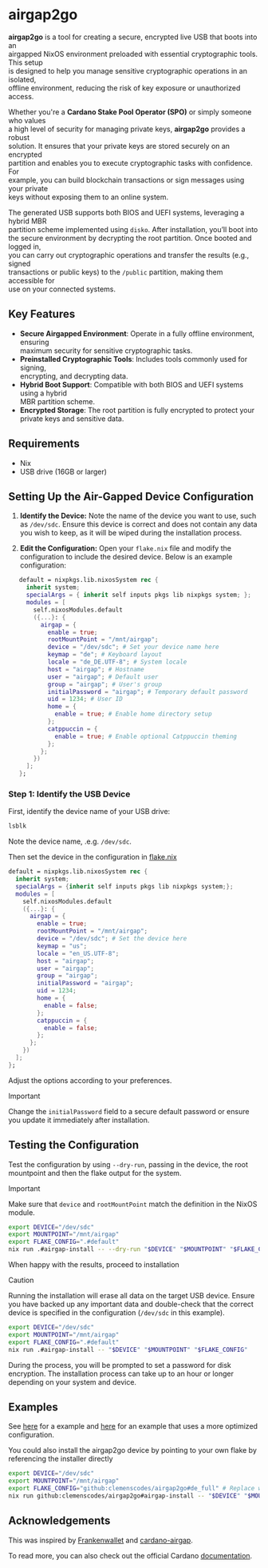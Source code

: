 # airgap2go

**airgap2go** is a tool for creating a secure, encrypted live USB that boots into an  
airgapped NixOS environment preloaded with essential cryptographic tools. This setup  
is designed to help you manage sensitive cryptographic operations in an isolated,  
offline environment, reducing the risk of key exposure or unauthorized access.

Whether you're a **Cardano Stake Pool Operator (SPO)** or simply someone who values  
a high level of security for managing private keys, **airgap2go** provides a robust  
solution. It ensures that your private keys are stored securely on an encrypted  
partition and enables you to execute cryptographic tasks with confidence. For  
example, you can build blockchain transactions or sign messages using your private  
keys without exposing them to an online system.

The generated USB supports both BIOS and UEFI systems, leveraging a hybrid MBR  
partition scheme implemented using `disko`. After installation, you’ll boot into  
the secure environment by decrypting the root partition. Once booted and logged in,  
you can carry out cryptographic operations and transfer the results (e.g., signed  
transactions or public keys) to the `/public` partition, making them accessible for  
use on your connected systems.

## Key Features

- **Secure Airgapped Environment**: Operate in a fully offline environment, ensuring  
  maximum security for sensitive cryptographic tasks.
- **Preinstalled Cryptographic Tools**: Includes tools commonly used for signing,  
  encrypting, and decrypting data.
- **Hybrid Boot Support**: Compatible with both BIOS and UEFI systems using a hybrid  
  MBR partition scheme.
- **Encrypted Storage**: The root partition is fully encrypted to protect your  
  private keys and sensitive data.

## Requirements

- Nix
- USB drive (16GB or larger)

## Setting Up the Air-Gapped Device Configuration

1. **Identify the Device:**
   Note the name of the device you want to use, such as `/dev/sdc`. Ensure this device is correct and does not contain any data you wish to keep, as it will be wiped during the installation process.

2. **Edit the Configuration:**
   Open your `flake.nix` file and modify the configuration to include the desired device. Below is an example configuration:

```nix
   default = nixpkgs.lib.nixosSystem rec {
     inherit system;
     specialArgs = { inherit self inputs pkgs lib nixpkgs system; };
     modules = [
       self.nixosModules.default
       ({...}: {
         airgap = {
           enable = true;
           rootMountPoint = "/mnt/airgap";
           device = "/dev/sdc"; # Set your device name here
           keymap = "de"; # Keyboard layout
           locale = "de_DE.UTF-8"; # System locale
           host = "airgap"; # Hostname
           user = "airgap"; # Default user
           group = "airgap"; # User's group
           initialPassword = "airgap"; # Temporary default password
           uid = 1234; # User ID
           home = {
             enable = true; # Enable home directory setup
           };
           catppuccin = {
             enable = true; # Enable optional Catppuccin theming
           };
         };
       })
     ];
   };
```

### Step 1: Identify the USB Device

First, identify the device name of your USB drive:

```sh
lsblk
```

Note the device name, .e.g. `/dev/sdc`.

Then set the device in the configuration in [flake.nix](./flake.nix)

```nix
default = nixpkgs.lib.nixosSystem rec {
  inherit system;
  specialArgs = {inherit self inputs pkgs lib nixpkgs system;};
  modules = [
    self.nixosModules.default
    ({...}: {
      airgap = {
        enable = true;
        rootMountPoint = "/mnt/airgap";
        device = "/dev/sdc"; # Set the device here
        keymap = "us";
        locale = "en_US.UTF-8";
        host = "airgap";
        user = "airgap";
        group = "airgap";
        initialPassword = "airgap";
        uid = 1234;
        home = {
          enable = false;
        };
        catppuccin = {
          enable = false;
        };
      };
    })
  ];
};
```

Adjust the options according to your preferences.

> [!IMPORTANT]
> Change the `initialPassword` field to a secure default password or ensure you update it immediately after installation.

## Testing the Configuration

Test the configuration by using `--dry-run`, passing in the device, the root mountpoint and then the flake output for the system.

> [!IMPORTANT]
> Make sure that `device` and `rootMountPoint` match the definition in the NixOS module.

```sh
export DEVICE="/dev/sdc"
export MOUNTPOINT="/mnt/airgap"
export FLAKE_CONFIG=".#default"
nix run .#airgap-install -- --dry-run "$DEVICE" "$MOUNTPOINT" "$FLAKE_CONFIG"
```

When happy with the results, proceed to installation

> [!CAUTION]
> Running the installation will erase all data on the target USB device.
> Ensure you have backed up any important data
> and double-check that the correct device is specified in the configuration (`/dev/sdc` in this example).

```sh
export DEVICE="/dev/sdc"
export MOUNTPOINT="/mnt/airgap"
export FLAKE_CONFIG=".#default"
nix run .#airgap-install -- "$DEVICE" "$MOUNTPOINT" "$FLAKE_CONFIG"
```

During the process, you will be prompted to set a password for disk encryption.
The installation process can take up to an hour or longer depending on your system and device.

## Examples

See [here](./examples/minimal.nix) for a example and [here](./examples/de_full.nix) for an example that uses a more optimized configuration.

You could also install the airgap2go device by pointing to your own flake by referencing the installer directly

```sh
export DEVICE="/dev/sdc"
export MOUNTPOINT="/mnt/airgap"
export FLAKE_CONFIG="github:clemenscodes/airgap2go#de_full" # Replace with a reference to your own config
nix run github:clemenscodes/airgap2go#airgap-install -- "$DEVICE" "$MOUNTPOINT" "$FLAKE_CONFIG"
```

## Acknowledgements

This was inspired by [Frankenwallet](https://github.com/rphair/frankenwallet) and [cardano-airgap](https://github.com/IntersectMBO/cardano-airgap).

To read more, you can also check out the official Cardano [documentation](https://developers.cardano.org/docs/get-started/air-gap/).

